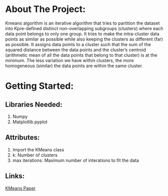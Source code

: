 # About The Project:

Kmeans algorithm is an iterative algorithm that tries to partition the dataset into Kpre-defined distinct non-overlapping subgroups (clusters) where each data point belongs to only one group. It tries to make the intra-cluster data points as similar as possible while also keeping the clusters as different (far) as possible. It assigns data points to a cluster such that the sum of the squared distance between the data points and the cluster’s centroid (arithmetic mean of all the data points that belong to that cluster) is at the minimum. The less variation we have within clusters, the more homogeneous (similar) the data points are within the same cluster.

# Getting Started:

## Libraries Needed:

1. Numpy
2. Matplotlib.pyplot

## Attributes:

1. Import the KMeans class
2. k: Number of clusters
3. max iterations: Maximum number of interations to fit the data

## Links:

[KMeans Paper](http://ilpubs.stanford.edu:8090/778/1/2006-13.pdf)

